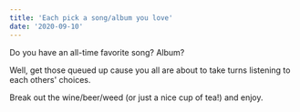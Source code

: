 ```yaml
---
title: 'Each pick a song/album you love'
date: '2020-09-10'
---
```

Do you have an all-time favorite song? Album? 

Well, get those queued up cause you all are about to take turns listening to each others' choices.

Break out the wine/beer/weed (or just a nice cup of tea!) and enjoy.